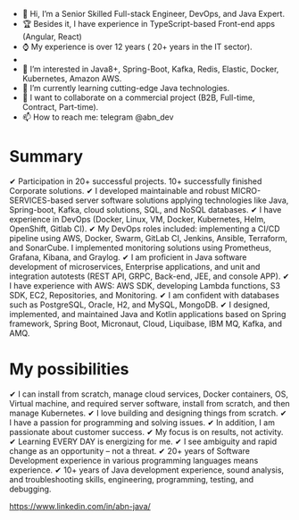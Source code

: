 - 👋 Hi, I’m a Senior Skilled Full-stack Engineer, DevOps, and Java Expert.
- 🏆 Besides it, I have experience in TypeScript-based Front-end apps (Angular, React)
- ⌚ My experience is over 12 years ( 20+ years in the IT sector).
- 
- 👀 I’m interested in Java8+, Spring-Boot, Kafka, Redis, Elastic, Docker, Kubernetes, Amazon AWS.
- 🌱 I’m currently learning cutting-edge Java technologies.
- 💞️ I want to collaborate on a commercial project (B2B, Full-time, Contract, Part-time).
- 📫 How to reach me: telegram @abn_dev

# Summary
✔ Participation in 20+ successful projects. 10+ successfully finished Corporate solutions. 
✔ I developed maintainable and robust MICRO-SERVICES-based server software solutions applying technologies like Java, Spring-boot, Kafka, cloud solutions, SQL, and NoSQL databases.
✔ I have experience in DevOps (Docker, Linux, VM, Docker, Kubernetes, Helm, OpenShift, Gitlab CI).
✔ My DevOps roles included: implementing a CI/CD pipeline using AWS, Docker, Swarm, GitLab CI, Jenkins, Ansible, Terraform, and SonarCube. I implemented monitoring solutions using Prometheus, Grafana, Kibana, and Graylog.
✔ I am proficient in Java software development of microservices, Enterprise applications, and unit and integration autotests (REST API, GRPC, Back-end, JEE, and console APP).
✔ I have experience with AWS: AWS SDK, developing Lambda functions, S3 SDK, EC2, Repositories, and Monitoring.
✔ I am confident with databases such as PostgreSQL, Oracle, H2, and MySQL, MongoDB.
✔ I designed, implemented, and maintained Java and Kotlin applications based on Spring framework, Spring Boot, Micronaut, Cloud, Liquibase, IBM MQ, Kafka, and AMQ.

# My possibilities
✔ I can install from scratch, manage cloud services, Docker containers, OS, Virtual machine, and required server software, install from scratch, and then manage Kubernetes.
✔ I love building and designing things from scratch.
✔ I have a passion for programming and solving issues.
✔ In addition, I am passionate about customer success.
✔ My focus is on results, not activity.
✔ Learning EVERY DAY is energizing for me.
✔ I see ambiguity and rapid change as an opportunity – not a threat.
✔ 20+ years of Software Development experience in various programming languages means experience.
✔ 10+ years of Java development experience, sound analysis, and troubleshooting skills, engineering, programming, testing, and debugging.

https://www.linkedin.com/in/abn-java/

<!---
abn-dev-01/abn-dev-01 is a ✨ special ✨ repository because its `README.md` (this file) appears on your GitHub profile.
You can click the Preview link to take a look at your changes.
--->
